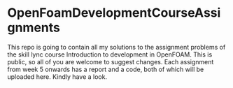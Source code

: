 # OpenFoamDevelopmentCourseAssignments

This repo is going to contain all my solutions to the assignment problems of the skill lync course Introduction to development in OpenFOAM. This is public, so all of you are welcome to suggest changes. Each assignment from week 5 onwards has a report and a code, both of which will be uploaded here. Kindly have a look.

